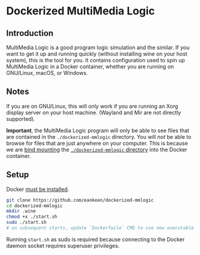 # Dockerized MultiMedia Logic

## Introduction

MultiMedia Logic is a good program logic simulation and the similar. If you want to get it up and running quickly (without installing wine on your host system), this is the tool for you. It contains configuration used to spin up MultiMedia Logic in a Docker container, whether you are running on GNU/Linux, macOS, or Windows.

## Notes

If you are on GNU/Linux, this will only work if you are running an Xorg display server on your host machine. (Wayland and Mir are not directly supported).

**Important**, the MultiMedia Logic program will only be able to see files that are contained in the `./dockerized-mmlogic` directory. You will *not* be able to browse for files that are just anywhere on your computer. This is because we are [bind mounting](https://docs.docker.com/storage/bind-mounts) the [`./dockerized-mmlogic` directory](https://github.com/eankeen/dockerized-mmlogic/blob/da31dcd55261c8ea9784bd90c913c0e4a2d498365cd6b1172497/start.sh#L10) into the Docker container.

## Setup

Docker [must be installed](https://docs.docker.com/install).


```sh
git clone https://github.com/eankeen/dockerized-mmlogic
cd dockerized-mmlogic
mkdir .wine
chmod +x ./start.sh
sudo ./start.sh
# on subsequent starts, update `Dockerfwile` CMD to use new executable
```

Running `start.sh` as sudo is required because connecting to the Docker daemon socket requires superuser privileges.

